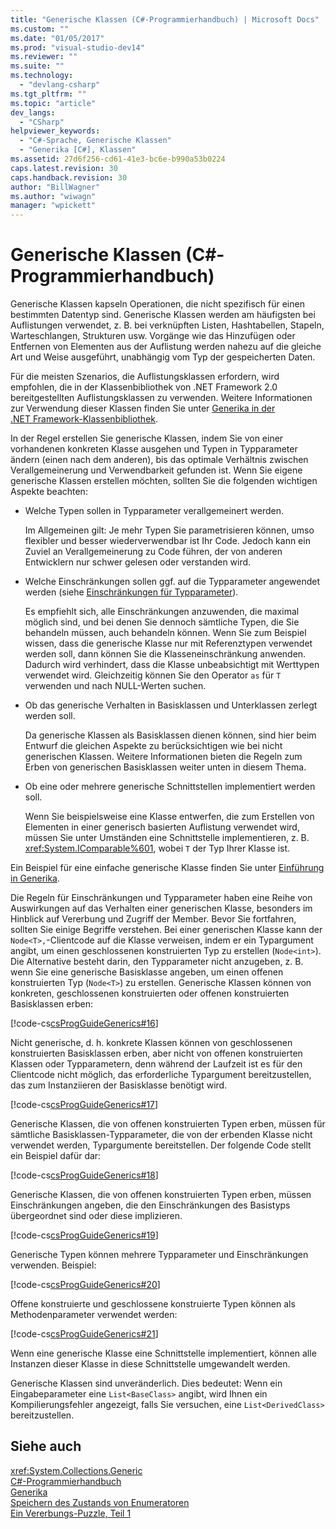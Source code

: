 ```yaml
---
title: "Generische Klassen (C#-Programmierhandbuch) | Microsoft Docs"
ms.custom: ""
ms.date: "01/05/2017"
ms.prod: "visual-studio-dev14"
ms.reviewer: ""
ms.suite: ""
ms.technology: 
  - "devlang-csharp"
ms.tgt_pltfrm: ""
ms.topic: "article"
dev_langs: 
  - "CSharp"
helpviewer_keywords: 
  - "C#-Sprache, Generische Klassen"
  - "Generika [C#], Klassen"
ms.assetid: 27d6f256-cd61-41e3-bc6e-b990a53b0224
caps.latest.revision: 30
caps.handback.revision: 30
author: "BillWagner"
ms.author: "wiwagn"
manager: "wpickett"
---
```

# Generische Klassen (C#-Programmierhandbuch)
Generische Klassen kapseln Operationen, die nicht spezifisch für einen bestimmten Datentyp sind.  Generische Klassen werden am häufigsten bei Auflistungen verwendet, z. B. bei verknüpften Listen, Hashtabellen, Stapeln, Warteschlangen, Strukturen usw.  Vorgänge wie das Hinzufügen oder Entfernen von Elementen aus der Auflistung werden nahezu auf die gleiche Art und Weise ausgeführt, unabhängig vom Typ der gespeicherten Daten.  
  
 Für die meisten Szenarios, die Auflistungsklassen erfordern, wird empfohlen, die in der Klassenbibliothek von .NET Framework 2.0 bereitgestellten Auflistungsklassen zu verwenden.  Weitere Informationen zur Verwendung dieser Klassen finden Sie unter [Generika in der .NET Framework\-Klassenbibliothek](../../../csharp/programming-guide/generics/generics-in-the-net-framework-class-library.md).  
  
 In der Regel erstellen Sie generische Klassen, indem Sie von einer vorhandenen konkreten Klasse ausgehen und Typen in Typparameter ändern \(einen nach dem anderen\), bis das optimale Verhältnis zwischen Verallgemeinerung und Verwendbarkeit gefunden ist.  Wenn Sie eigene generische Klassen erstellen möchten, sollten Sie die folgenden wichtigen Aspekte beachten:  
  
-   Welche Typen sollen in Typparameter verallgemeinert werden.  
  
     Im Allgemeinen gilt: Je mehr Typen Sie parametrisieren können, umso flexibler und besser wiederverwendbar ist Ihr Code.  Jedoch kann ein Zuviel an Verallgemeinerung zu Code führen, der von anderen Entwicklern nur schwer gelesen oder verstanden wird.  
  
-   Welche Einschränkungen sollen ggf. auf die Typparameter angewendet werden \(siehe [Einschränkungen für Typparameter](../../../csharp/programming-guide/generics/constraints-on-type-parameters.md)\).  
  
     Es empfiehlt sich, alle Einschränkungen anzuwenden, die maximal möglich sind, und bei denen Sie dennoch sämtliche Typen, die Sie behandeln müssen, auch behandeln können.  Wenn Sie zum Beispiel wissen, dass die generische Klasse nur mit Referenztypen verwendet werden soll, dann können Sie die Klasseneinschränkung anwenden.  Dadurch wird verhindert, dass die Klasse unbeabsichtigt mit Werttypen verwendet wird. Gleichzeitig können Sie den Operator `as` für `T` verwenden und nach NULL\-Werten suchen.  
  
-   Ob das generische Verhalten in Basisklassen und Unterklassen zerlegt werden soll.  
  
     Da generische Klassen als Basisklassen dienen können, sind hier beim Entwurf die gleichen Aspekte zu berücksichtigen wie bei nicht generischen Klassen.  Weitere Informationen bieten die Regeln zum Erben von generischen Basisklassen weiter unten in diesem Thema.  
  
-   Ob eine oder mehrere generische Schnittstellen implementiert werden soll.  
  
     Wenn Sie beispielsweise eine Klasse entwerfen, die zum Erstellen von Elementen in einer generisch basierten Auflistung verwendet wird, müssen Sie unter Umständen eine Schnittstelle implementieren, z. B. <xref:System.IComparable%601>, wobei `T` der Typ Ihrer Klasse ist.  
  
 Ein Beispiel für eine einfache generische Klasse finden Sie unter [Einführung in Generika](../../../csharp/programming-guide/generics/introduction-to-generics.md).  
  
 Die Regeln für Einschränkungen und Typparameter haben eine Reihe von Auswirkungen auf das Verhalten einer generischen Klasse, besonders im Hinblick auf Vererbung und Zugriff der Member.  Bevor Sie fortfahren, sollten Sie einige Begriffe verstehen.  Bei einer generischen Klasse kann der `Node<T>,`\-Clientcode auf die Klasse verweisen, indem er ein Typargument angibt, um einen geschlossenen konstruierten Typ zu erstellen \(`Node<int>`\).  Die Alternative besteht darin, den Typparameter nicht anzugeben, z. B. wenn Sie eine generische Basisklasse angeben, um einen offenen konstruierten Typ \(`Node<T>`\) zu erstellen.  Generische Klassen können von konkreten, geschlossenen konstruierten oder offenen konstruierten Basisklassen erben:  
  
 [!code-cs[csProgGuideGenerics#16](../../../csharp/programming-guide/generics/codesnippet/CSharp/generic-classes_1.cs)]  
  
 Nicht generische, d. h. konkrete Klassen können von geschlossenen konstruierten Basisklassen erben, aber nicht von offenen konstruierten Klassen oder Typparametern, denn während der Laufzeit ist es für den Clientcode nicht möglich, das erforderliche Typargument bereitzustellen, das zum Instanziieren der Basisklasse benötigt wird.  
  
 [!code-cs[csProgGuideGenerics#17](../../../csharp/programming-guide/generics/codesnippet/CSharp/generic-classes_2.cs)]  
  
 Generische Klassen, die von offenen konstruierten Typen erben, müssen für sämtliche Basisklassen\-Typparameter, die von der erbenden Klasse nicht verwendet werden, Typargumente bereitstellen. Der folgende Code stellt ein Beispiel dafür dar:  
  
 [!code-cs[csProgGuideGenerics#18](../../../csharp/programming-guide/generics/codesnippet/CSharp/generic-classes_3.cs)]  
  
 Generische Klassen, die von offenen konstruierten Typen erben, müssen Einschränkungen angeben, die den Einschränkungen des Basistyps übergeordnet sind oder diese implizieren.  
  
 [!code-cs[csProgGuideGenerics#19](../../../csharp/programming-guide/generics/codesnippet/CSharp/generic-classes_4.cs)]  
  
 Generische Typen können mehrere Typparameter und Einschränkungen verwenden. Beispiel:  
  
 [!code-cs[csProgGuideGenerics#20](../../../csharp/programming-guide/generics/codesnippet/CSharp/generic-classes_5.cs)]  
  
 Offene konstruierte und geschlossene konstruierte Typen können als Methodenparameter verwendet werden:  
  
 [!code-cs[csProgGuideGenerics#21](../../../csharp/programming-guide/generics/codesnippet/CSharp/generic-classes_6.cs)]  
  
 Wenn eine generische Klasse eine Schnittstelle implementiert, können alle Instanzen dieser Klasse in diese Schnittstelle umgewandelt werden.  
  
 Generische Klassen sind unveränderlich.  Dies bedeutet: Wenn ein Eingabeparameter eine `List<BaseClass>` angibt, wird Ihnen ein Kompilierungsfehler angezeigt, falls Sie versuchen, eine `List<DerivedClass>` bereitzustellen.  
  
## Siehe auch  
 <xref:System.Collections.Generic>   
 [C\#\-Programmierhandbuch](../../../csharp/programming-guide/index.md)   
 [Generika](../../../csharp/programming-guide/generics/index.md)   
 [Speichern des Zustands von Enumeratoren](http://go.microsoft.com/fwlink/?LinkId=112390)   
 [Ein Vererbungs\-Puzzle, Teil 1](http://go.microsoft.com/fwlink/?LinkId=112380)